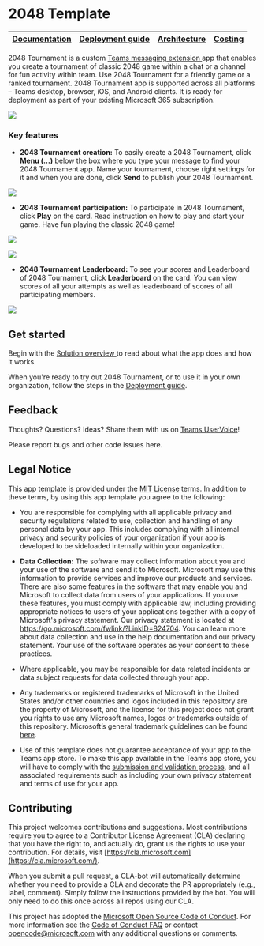 # 2048 Template

| [Documentation](https://github.com/OfficeDev/microsoft-teams-apps-2048-tournament/wiki/Home) | [Deployment guide](https://github.com/OfficeDev/microsoft-teams-apps-2048-tournament/wiki/Continuous-deployment) | [Architecture](https://github.com/OfficeDev/microsoft-teams-apps-2048-tournament/wiki/Solution-overview) | [Costing](https://github.com/OfficeDev/microsoft-teams-apps-2048-tournament/wiki/Costing) |
| ----- | ---- | ---- | ---- |


2048 Tournament is a custom [Teams messaging
extension ](https://docs.microsoft.com/en-us/microsoftteams/platform/messaging-extensions/what-are-messaging-extensions)app
that enables you create a tournament of classic 2048 game within a chat or a
channel for fun activity within team. Use 2048 Tournament for a friendly game or
a ranked tournament. 2048 Tournament app is supported across all platforms –
Teams desktop, browser, iOS, and Android clients. It is ready for deployment as
part of your existing Microsoft 365 subscription.

![](https://github.com/OfficeDev/microsoft-teams-apps-2048-tournament/wiki/images/2048Compose.gif)

### Key features

* **2048 Tournament creation:** To easily create a 2048 Tournament, click
    **Menu (…)** below the box where you type your message to find your 2048
    Tournament app. Name your tournament, choose right settings for it and when
    you are done, click **Send** to publish your 2048 Tournament.

![](https://github.com/OfficeDev/microsoft-teams-apps-2048-tournament/wiki/images/2048TemplateCreation.png)

* **2048 Tournament participation:** To participate in 2048 Tournament, click
**Play** on the card. Read instruction on how to play and start your game. Have
fun playing the classic 2048 game!

![](https://github.com/OfficeDev/microsoft-teams-apps-2048-tournament/wiki/images/2048TemplateResponse1.png)

![](https://github.com/OfficeDev/microsoft-teams-apps-2048-tournament/wiki/images/2048TemplateResponse2.png)

* **2048 Tournament Leaderboard:** To see your scores and Leaderboard of 2048
    Tournament, click **Leaderboard** on the card. You can view scores of all
    your attempts as well as leaderboard of scores of all participating members.

![](https://github.com/OfficeDev/microsoft-teams-apps-2048-tournament/wiki/images/2048TemplateSummary.png)

## Get started

Begin with the [Solution overview ](https://github.com/OfficeDev/microsoft-teams-apps-2048-tournament/wiki/Solution-overview)to read about what the
app does and how it works.

When you're ready to try out 2048 Tournament, or to use it in your own
organization, follow the steps in the [Deployment guide](https://github.com/OfficeDev/microsoft-teams-apps-2048-tournament/wiki/Deployment-guide).

## Feedback 

Thoughts? Questions? Ideas? Share them with us on [Teams
UserVoice](https://microsoftteams.uservoice.com/forums/555103-public)!

Please report bugs and other code issues here.

## Legal Notice

This app template is provided under the [MIT
License](https://github.com/OfficeDev/microsoft-teams-apps-survey/blob/main/LICENSE)
terms. In addition to these terms, by using this app template you agree to the
following:

-   You are responsible for complying with all applicable privacy and security
    regulations related to use, collection and handling of any personal data by
    your app. This includes complying with all internal privacy and security
    policies of your organization if your app is developed to be sideloaded
    internally within your organization.

-   **Data Collection:** The software may collect information about you and your
    use of the software and send it to Microsoft. Microsoft may use this
    information to provide services and improve our products and services. There
    are also some features in the software that may enable you and Microsoft to
    collect data from users of your applications. If you use these features, you
    must comply with applicable law, including providing appropriate notices to
    users of your applications together with a copy of Microsoft's privacy
    statement. Our privacy statement is located at
    <https://go.microsoft.com/fwlink/?LinkID=824704>. You can learn more about
    data collection and use in the help documentation and our privacy statement.
    Your use of the software operates as your consent to these practices.

-   Where applicable, you may be responsible for data related incidents or data
    subject requests for data collected through your app.

-   Any trademarks or registered trademarks of Microsoft in the United States
    and/or other countries and logos included in this repository are the
    property of Microsoft, and the license for this project does not grant you
    rights to use any Microsoft names, logos or trademarks outside of this
    repository. Microsoft’s general trademark guidelines can be found
    [here](https://www.microsoft.com/en-us/legal/intellectualproperty/trademarks/usage/general.aspx).

-   Use of this template does not guarantee acceptance of your app to the Teams
    app store. To make this app available in the Teams app store, you will have
    to comply with the [submission and validation
    process](https://docs.microsoft.com/en-us/microsoftteams/platform/concepts/deploy-and-publish/appsource/publish),
    and all associated requirements such as including your own privacy statement
    and terms of use for your app.

## Contributing

This project welcomes contributions and suggestions. Most contributions require
you to agree to a Contributor License Agreement (CLA) declaring that you have
the right to, and actually do, grant us the rights to use your contribution. For
details, visit [https://cla.microsoft.com](https://cla.microsoft.com/).

When you submit a pull request, a CLA-bot will automatically determine whether
you need to provide a CLA and decorate the PR appropriately (e.g., label,
comment). Simply follow the instructions provided by the bot. You will only need
to do this once across all repos using our CLA.

This project has adopted the [Microsoft Open Source Code of
Conduct](https://opensource.microsoft.com/codeofconduct/). For more information
see the [Code of Conduct
FAQ](https://opensource.microsoft.com/codeofconduct/faq/) or contact
<opencode@microsoft.com> with any additional questions or comments.

